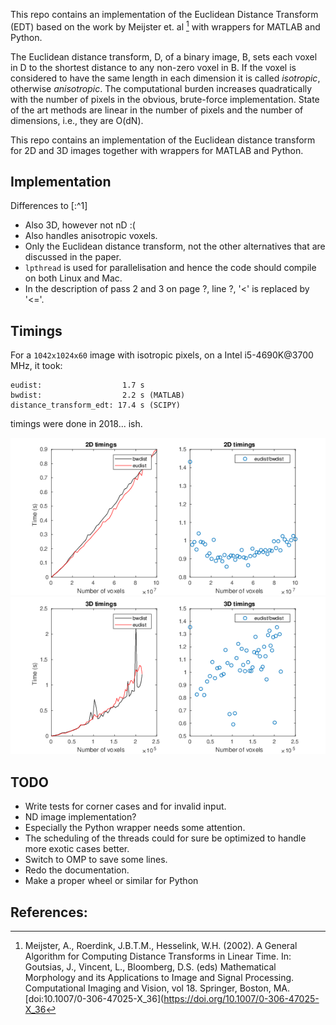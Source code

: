 This repo contains an implementation of the Euclidean Distance
Transform (EDT) based on the work by Meijster et. al [^1] with
wrappers for MATLAB and Python.

The Euclidean distance transform, D, of a binary image, B, sets each
voxel in D to the shortest distance to any non-zero voxel in B. If the
voxel is considered to have the same length in each dimension it is
called *isotropic*, otherwise *anisotropic*. The computational
burden increases quadratically with the number of pixels in the obvious,
brute-force implementation. State of the art methods are linear in the
number of pixels and the number of dimensions, i.e., they are O(dN).

This repo contains an implementation of the Euclidean distance
transform for 2D and 3D images together with wrappers for MATLAB and
Python.


## Implementation
Differences to [:^1]

* Also 3D, however not nD :(
* Also handles anisotropic voxels.
* Only the Euclidean distance transform, not the other alternatives
  that are discussed in the paper.
* `lpthread` is used for parallelisation and hence the code should
  compile on both Linux and Mac.
* In the description of pass 2 and 3 on page ?, line ?, '<' is replaced by
'<='.


## Timings

For a `1042x1024x60` image with isotropic pixels, on a Intel
i5-4690K@3700 MHz, it took:

```
eudist:                  1.7 s
bwdist:                  2.2 s (MATLAB)
distance_transform_edt: 17.4 s (SCIPY)
```
timings were done in 2018... ish.

![2D timings](doc/timings_2D.png)
![3D timings](doc/timings_3D.png)

## TODO
* Write tests for corner cases and for invalid input.
* ND image implementation?
* Especially the Python wrapper needs some attention.
* The scheduling of the threads could for sure be optimized to handle
more exotic cases better.
* Switch to OMP to save some lines.
* Redo the documentation.
* Make a proper wheel or similar for Python

## References:
[^1]: Meijster, A., Roerdink, J.B.T.M., Hesselink, W.H. (2002). A General Algorithm for Computing Distance Transforms in Linear Time. In: Goutsias, J., Vincent, L., Bloomberg, D.S. (eds) Mathematical Morphology and its Applications to Image and Signal Processing. Computational Imaging and Vision, vol 18. Springer, Boston, MA. [doi:10.1007/0-306-47025-X_36](https://doi.org/10.1007/0-306-47025-X_36
